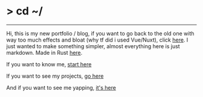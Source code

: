 # > cd ~/

---

Hi, this is my new portfolio / blog, if you want to go back to the old one with way too much effects and bloat (why tf did i used Vue/Nuxt), click [here](https://old.jlsquare.fr). 
I just wanted to make something simpler, almost everything here is just markdown. Made in Rust [here](https://github.com/JLsquare/md-blog-rs).

If you want to know me, [start here](/about)

If you want to see my projects, [go here](/projects)

And if you want to see me yapping, [it's here](/yapping)